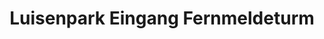 ---
title: "Luisenpark Eingang Fernmeldeturm"
url: /mannheim/luisenpark-eingang-fernmeldeturm/
shop: Tickets
---